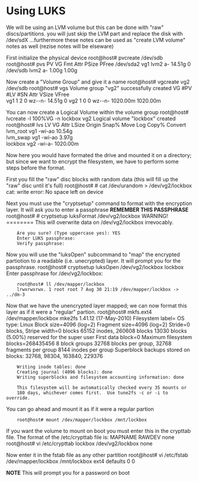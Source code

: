 # Using LUKS

We will be using an LVM volume but this can be done with "raw"
discs/partitions. you will just skip the LVM part and replace the disk
with /dev/sdX ...furthermore these notes can be used as "create LVM
volume" notes as well (rezise notes will be elseware)

First initialize the physical device
        root@host# pvcreate /dev/sdb
        root@host# pvs
          PV         VG   Fmt  Attr PSize  PFree
          /dev/sda2  vg1  lvm2 a-   14.51g    0 
          /dev/sdb        lvm2 a-    1.00g 1.00g

Now create a "Volume Group" and give it a name 
        root@host# vgcreate vg2 /dev/sdb 
        root@host# vgs
          Volume group "vg2" successfully created
          VG   #PV #LV #SN Attr   VSize    VFree   
          vg1    1   2   0 wz--n-   14.51g       0 
          vg2    1   0   0 wz--n- 1020.00m 1020.00m

You can now create a Logical Volume within the volume group
        root@host# lvcreate -l 100%VG -n lockbox vg2
          Logical volume "lockbox" created
        root@host#  lvs
          LV       VG   Attr   LSize    Origin Snap%  Move Log Copy%  Convert
          lvm_root vg1  -wi-ao   10.54g                                      
          lvm_swap vg1  -wi-ao    3.97g                                      
          lockbox  vg2  -wi-a- 1020.00m

Now here you would have formated the drive and mounted it on a directory; but since
we want to encrypt the filesystem, we have to perform some steps before the format.

First you fill the "raw" disc blocks with random data (this will fill up the "raw"
disc until it's full)
        root@host# # cat /dev/urandom > /dev/vg2/lockbox 
        cat: write error: No space left on device

Next you must use the "cryptsetup" command to format with the encryption layer. It
will ask you to enter a passphrase **REMEMBER THIS PASSPHRASE**
        root@host# # cryptsetup luksFormat /dev/vg2/lockbox 
        WARNING!
        ========
        This will overwrite data on /dev/vg2/lockbox irrevocably.
        
        Are you sure? (Type uppercase yes): YES 
        Enter LUKS passphrase: 
        Verify passphrase:

Now you will use the "luksOpen" subcommand to "map" the encrypted partiotion to
a readable (i.e. unecrypted) layer. It will prompt you for the passphrase. 
        root@host# cryptsetup luksOpen /dev/vg2/lockbox lockbox
        Enter passphrase for /dev/vg2/lockbox: 
        
        root@host# ll /dev/mapper/lockbox 
        lrwxrwxrwx. 1 root root 7 Aug 30 21:19 /dev/mapper/lockbox -> ../dm-3

Now that we have the unencrypted layer mapped; we can now format this layer as if it
were a "regular" partion.
        root@host# mkfs.ext4 /dev/mapper/lockbox 
        mke2fs 1.41.12 (17-May-2010)
        Filesystem label=
        OS type: Linux
        Block size=4096 (log=2)
        Fragment size=4096 (log=2)
        Stride=0 blocks, Stripe width=0 blocks
        65152 inodes, 260608 blocks
        13030 blocks (5.00%) reserved for the super user
        First data block=0
        Maximum filesystem blocks=268435456
        8 block groups
        32768 blocks per group, 32768 fragments per group
        8144 inodes per group
        Superblock backups stored on blocks: 
                32768, 98304, 163840, 229376
        
        Writing inode tables: done                            
        Creating journal (4096 blocks): done
        Writing superblocks and filesystem accounting information: done
        
        This filesystem will be automatically checked every 35 mounts or
        180 days, whichever comes first.  Use tune2fs -c or -i to override.

You can go ahead and mount it as if it were a regular partion

        root@host# mount /dev/mapper/lockbox /mnt/lockbox

If you want the volume to mount on boot you must enter this in the crypttab file.
The format of the /etc/crypttab file is: MAPNAME        RAWDEV          none
        root@host# vi /etc/crypttab
                lockbox         /dev/vg2/lockbox        none


Now enter it in the fstab file as any other partition 
        root@host# vi /etc/fstab
                /dev/mapper/lockbox     /mnt/lockbox    ext4    defaults        0 0

**NOTE** This will prompt you for a password on boot

